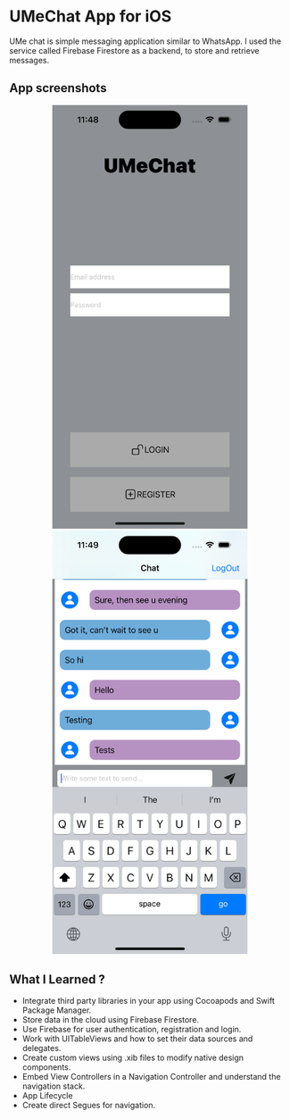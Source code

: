 # UMeChat App for iOS
UMe chat is simple messaging application similar to WhatsApp. I used the service called Firebase Firestore as a backend, to store and retrieve messages.

## App screenshots
<p align="center">
  <img src="Imgs/WelcomeScreen.png" width="350">
  <img src="Imgs/ChatScreen.png" width="350">
</p>

## What I Learned ?
- Integrate third party libraries in your app using Cocoapods and Swift Package Manager.
- Store data in the cloud using Firebase Firestore.
- Use Firebase for user authentication, registration and login.
- Work with UITableViews and how to set their data sources and delegates.
- Create custom views using .xib files to modify native design components.
- Embed View Controllers in a Navigation Controller and understand the navigation stack.
- App Lifecycle
- Create direct Segues for navigation.

